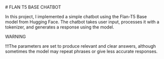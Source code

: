 \# FLAN T5 BASE CHATBOT



In this project, I implemented a simple chatbot using the Flan-T5 Base model from Hugging Face. The chatbot takes user input, processes it with a tokenizer, and generates a response using the model. 



WARNING

!!!The parameters are set to produce relevant and clear answers, although sometimes the model may repeat phrases or give less accurate responses.





